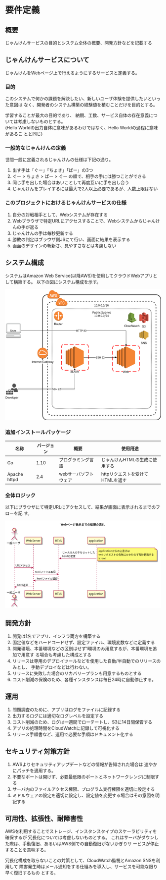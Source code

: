 # 要件定義

## 概要

じゃんけんサービスの目的とシステム全体の概要、開発方針などを記載する

## じゃんけんサービスについて

じゃんけんをWebページ上で行えるようにするサービスと定義する。

### 目的

このシステムで何かの課題を解決したい、新しいユーザ体験を提供したいといった意図は
なく、開発者のシステム構築の経験値を積むことだけを目的とする。

学習することが最大の目的であり、
納期、工数、サービス自体の存在意義については考慮しないものとする。  
(Hello Worldの出力自体に意味があるわけではなく、Hello Worldの過程に意味があるこ
とと同じ)

### 一般的なじゃんけんの定義

世間一般に定義されるじゃんけんの仕様は下記の通り。

1. 出す手は「ぐー」「ちょき」「ぱー」の3つ
1. ぐー > ちょき > ぱー > ぐー の順で、相手の手には勝つことができる
1. 同じ手を出した場合はあいことして再度互いに手を出し合う
1. じゃんけんをプレイするには最大で2人以上必要であるが、人数上限はない

### このプロジェクトにおけるじゃんけんサービスの仕様

1. 自分の対戦相手として、Webシステムが存在する
1. Webブラウザで特定URLにアクセスすることで、Webシステムからじゃんけんの手が返る
1. じゃんけんの手は毎秒更新する
1. 勝敗の判定はブラウザ側JSにて行い、画面に結果を表示する
1. 画面のデザインの斬新さ、見やすさなどは考慮しない

## システム構成

システムはAmazon Web Service(以降AWS)を使用してクラウドWebアプリとして構築する。
以下の図にシステム構成を示す。

![システム構成図](img/system_structure.png)

### 追加インストールパッケージ

| 名称         | バージョン | 概要                  | 使用用途                         |
|--------------|------------|-----------------------|----------------------------------|
| Go           | 1.10       | プログラミング言語    | じゃんけんHTMLの生成に使用する   |
| Apache httpd | 2.4        | webサーバソフトウェア | httpリクエストを受けてHTMLを返す |

### 全体ロジック

以下にブラウザにて特定URLにアクセスして、結果が画面に表示されるまでのフローを記
す。

![じゃんけんフロー](img/janken_flow.png)

## 開発方針

1. 開発は1名でアプリ、インフラ両方を構築する
1. 固定値などをハードコードせず、設定ファイル、環境変数などに定義する
1. 開発環境、本番環境などの区別はせず1環境のみ用意するが、本番環境を追加で用意す
   る場合も考慮した構成とする
1. リリースは専用のデプロイツールなどを使用した自動/半自動でのリリースのみとし、
   手動デプロイなどは行わない。
1. リリースに失敗した場合のリカバリープランも用意するものとする
1. コスト削減の保険のため、各種インスタンスは毎日24時に自動停止する。

## 運用

1. 問題調査のために、アプリはログをファイルに記録する
1. 出力するログには適切なログレベルを設定する
1. コスト削減のため、ログは一週間でローテートし、S3に14日間保管する
1. アプリの処理時間をCloudWatchに記録して可視化する
1. リリース手順書など、運用で必要な手順はドキュメント化する

## セキュリティ対策方針

1. AWSよりセキュリティアップデートなどの情報が告知された場合は
   速やかにパッチを適用する。
1. 不要なポートは開けず、必要最低限のポートとネットワークレンジに制限する
1. サーバ内のファイルアクセス権限、プログラム実行権限を適切に設定する
1. ミドルウェアの設定を適切に設定し、設定値を変更する場合はその意図を明記する

## 可用性、拡張性、耐障害性

AWSを利用することでストレージ、インスタンスタイプのスケーラビリティを確保するが
冗長化については考慮しないものとする。
これはサーバがダウンした際は、手動復旧、あるいはAWS側での自動復旧がないかぎりサ
ービスが停止することを意味する。

冗長化構成を取らないことの対策として、CloudWatch監視とAmazon SNSを利用して
障害発生時はメール通知をする仕組みを導入し、サービスを可能な限り早く復旧するもの
とする。

